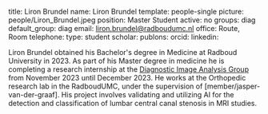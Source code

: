 title: Liron Brundel
name: Liron Brundel
template: people-single
picture: people/Liron_Brundel.jpeg
position: Master Student
active: no
groups: diag
default_group: diag
email: liron.brundel@radboudumc.nl
office: Route, Room 
telephone:
type: student
scholar: 
publons: 
orcid: 
linkedin:

Liron Brundel obtained his Bachelor's degree in Medicine at Radboud University in 2023.  As part of his Master degree in medicine he is completing a research internship at the [Diagnostic Image Analysis Group](http://diagnijmegen.nl) from November 2023 until December 2023. He works at the Orthopedic research lab in the RadboudUMC, under the supervision of [member/jasper-van-der-graaf]. His project involves validating and utilizing AI for the detection and classification of lumbar central canal stenosis in MRI studies.
